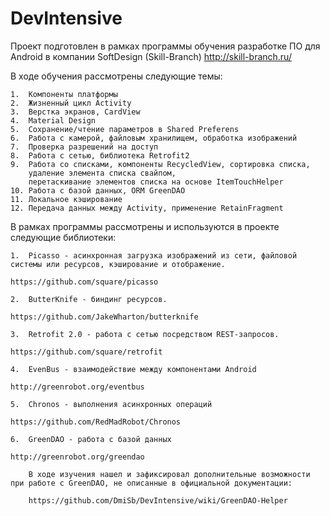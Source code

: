# DevIntensive

Проект подготовлен в рамках программы обучения разработке ПО для Android в компании SoftDesign (Skill-Branch) 
http://skill-branch.ru/

В ходе обучения рассмотрены следующие темы:
````
1.  Компоненты платформы
2.  Жизненный цикл Activity
3.  Верстка экранов, CardView
4.  Material Design
5.  Сохранение/чтение параметров в Shared Preferens
6.  Работа с камерой, файловым хранилищем, обработка изображений
7.  Проверка разрешений на доступ
8.  Работа с сетью, библиотека Retrofit2
9.  Работа со списками, компоненты RecycledView, сортировка списка, 
    удаление элемента списка свайпом, 
    перетаскивание элементов списка на основе ItemTouchHelper
10. Работа с базой данных, ORM GreenDAO
11. Локальное кэширование
12. Передача данных между Activity, применение RetainFragment
````

В рамках программы рассмотрены и используются в проекте следующие библиотеки:
````
1.  Picasso - асинхронная загрузка изображений из сети, файловой системы или ресурсов, кэширование и отображение.
````
    https://github.com/square/picasso
````    
2.  ButterKnife - биндинг ресурсов.
````
    https://github.com/JakeWharton/butterknife
````    
3.  Retrofit 2.0 - работа с сетью посредством REST-запросов. 
````
    https://github.com/square/retrofit
````    
4.  EvenBus - взаимодействие между компонентами Android
````
    http://greenrobot.org/eventbus
````    
5.  Chronos - выполнения асинхронных операций
````
    https://github.com/RedMadRobot/Chronos
````
6.  GreenDAO - работа с базой данных
````
    http://greenrobot.org/greendao
````    
    В ходе изучения нашел и зафиксировал дополнительные возможности при работе с GreenDAO, не описанные в официальной документации:
````    
        https://github.com/DmiSb/DevIntensive/wiki/GreenDAO-Helper

